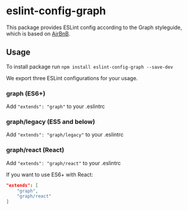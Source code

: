 # eslint-config-graph

This package provides ESLint config according to the Graph styleguide, which is based on [AirBnB](https://github.com/airbnb/javascript).

## Usage

To install package run `npm install eslint-config-graph --save-dev`

We export three ESLint configurations for your usage.

### graph (ES6+)

Add `"extends": "graph"` to your .eslintrc

### graph/legacy (ES5 and below)

Add `"extends": "graph/legacy"` to your .eslintrc

### graph/react (React)

Add `"extends": "graph/react"` to your .eslintrc

If you want to use ES6+ with React:

```json
"extends": [
    "graph",
    "graph/react"
]
```
